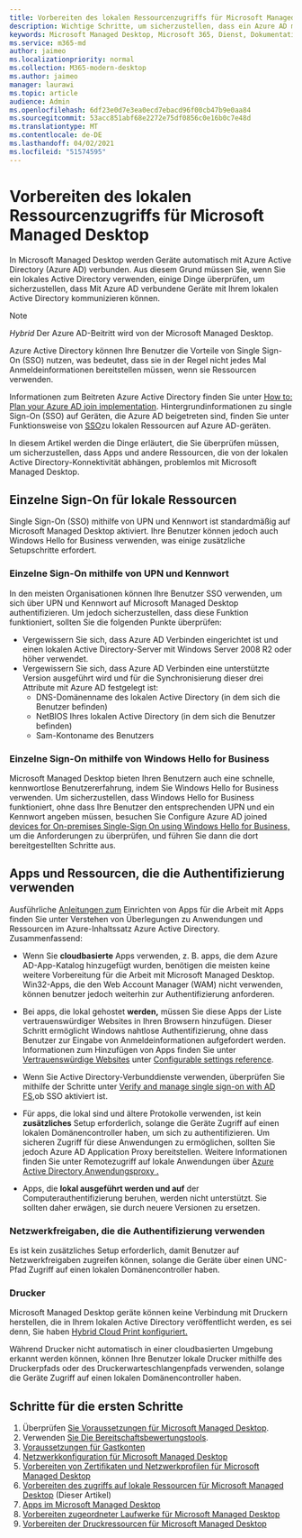 ```yaml
---
title: Vorbereiten des lokalen Ressourcenzugriffs für Microsoft Managed Desktop
description: Wichtige Schritte, um sicherzustellen, dass ein Azure AD mit lokalem AD kommunizieren kann, um die Authentifizierung zu ermöglichen
keywords: Microsoft Managed Desktop, Microsoft 365, Dienst, Dokumentation
ms.service: m365-md
author: jaimeo
ms.localizationpriority: normal
ms.collection: M365-modern-desktop
ms.author: jaimeo
manager: laurawi
ms.topic: article
audience: Admin
ms.openlocfilehash: 6df23e0d7e3ea0ecd7ebacd96f00cb47b9e0aa84
ms.sourcegitcommit: 53acc851abf68e2272e75df0856c0e16b0c7e48d
ms.translationtype: MT
ms.contentlocale: de-DE
ms.lasthandoff: 04/02/2021
ms.locfileid: "51574595"
---
```

#  <a name="prepare-on-premises-resources-access-for-microsoft-managed-desktop"></a>Vorbereiten des lokalen Ressourcenzugriffs für Microsoft Managed Desktop

In Microsoft Managed Desktop werden Geräte automatisch mit Azure Active Directory (Azure AD) verbunden. Aus diesem Grund müssen Sie, wenn Sie ein lokales Active Directory verwenden, einige Dinge überprüfen, um sicherzustellen, dass Mit Azure AD verbundene Geräte mit Ihrem lokalen Active Directory kommunizieren können. 

> [!NOTE]  
> *Hybrid* Der Azure AD-Beitritt wird von der Microsoft Managed Desktop.

Azure Active Directory können Ihre Benutzer die Vorteile von Single Sign-On (SSO) nutzen, was bedeutet, dass sie in der Regel nicht jedes Mal Anmeldeinformationen bereitstellen müssen, wenn sie Ressourcen verwenden.

Informationen zum Beitreten Azure Active Directory finden Sie unter [How to: Plan your Azure AD join implementation](/azure/active-directory/devices/azureadjoin-plan). Hintergrundinformationen zu single Sign-On (SSO) auf Geräten, die Azure AD beigetreten sind, finden Sie unter Funktionsweise von [SSO](/azure/active-directory/devices/azuread-join-sso#how-it-works)zu lokalen Ressourcen auf Azure AD-geräten.


In diesem Artikel werden die Dinge erläutert, die Sie überprüfen müssen, um sicherzustellen, dass Apps und andere Ressourcen, die von der lokalen Active Directory-Konnektivität abhängen, problemlos mit Microsoft Managed Desktop.


## <a name="single-sign-on-for-on-premises-resources"></a>Einzelne Sign-On für lokale Ressourcen

Single Sign-On (SSO) mithilfe von UPN und Kennwort ist standardmäßig auf Microsoft Managed Desktop aktiviert. Ihre Benutzer können jedoch auch Windows Hello for Business verwenden, was einige zusätzliche Setupschritte erfordert. 

### <a name="single-sign-on-by-using-upn-and-password"></a>Einzelne Sign-On mithilfe von UPN und Kennwort

In den meisten Organisationen können Ihre Benutzer SSO verwenden, um sich über UPN und Kennwort auf Microsoft Managed Desktop authentifizieren. Um jedoch sicherzustellen, dass diese Funktion funktioniert, sollten Sie die folgenden Punkte überprüfen:

- Vergewissern Sie sich, dass Azure AD Verbinden eingerichtet ist und einen lokalen Active Directory-Server mit Windows Server 2008 R2 oder höher verwendet.
- Vergewissern Sie sich, dass Azure AD Verbinden eine unterstützte Version ausgeführt wird und für die Synchronisierung dieser drei Attribute mit Azure AD festgelegt ist: 
    - DNS-Domänenname des lokalen Active Directory (in dem sich die Benutzer befinden)
    - NetBIOS Ihres lokalen Active Directory (in dem sich die Benutzer befinden)
    - Sam-Kontoname des Benutzers


### <a name="single-sign-on-by-using-windows-hello-for-business"></a>Einzelne Sign-On mithilfe von Windows Hello for Business

Microsoft Managed Desktop bieten Ihren Benutzern auch eine schnelle, kennwortlose Benutzererfahrung, indem Sie Windows Hello for Business verwenden. Um sicherzustellen, dass Windows Hello for Business funktioniert, ohne dass Ihre Benutzer den entsprechenden UPN und ein Kennwort angeben müssen, besuchen Sie Configure Azure AD joined [devices for On-premises Single-Sign On using Windows Hello for Business,](/windows/security/identity-protection/hello-for-business/hello-hybrid-aadj-sso-base) um die Anforderungen zu überprüfen, und führen Sie dann die dort bereitgestellten Schritte aus.


## <a name="apps-and-resources-that-use-authentication"></a>Apps und Ressourcen, die die Authentifizierung verwenden

Ausführliche [Anleitungen zum](/azure/active-directory/devices/azureadjoin-plan#understand-considerations-for-applications-and-resources) Einrichten von Apps für die Arbeit mit Apps finden Sie unter Verstehen von Überlegungen zu Anwendungen und Ressourcen im Azure-Inhaltssatz Azure Active Directory. Zusammenfassend:


- Wenn Sie **cloudbasierte** Apps verwenden, z. B. apps, die dem Azure AD-App-Katalog hinzugefügt wurden, benötigen die meisten keine weitere Vorbereitung für die Arbeit mit Microsoft Managed Desktop. Win32-Apps, die den Web Account Manager (WAM) nicht verwenden, können benutzer jedoch weiterhin zur Authentifizierung anforderen.

- Bei apps, die lokal gehostet **werden,** müssen Sie diese Apps der Liste vertrauenswürdiger Websites in Ihren Browsern hinzufügen. Dieser Schritt ermöglicht Windows nahtlose Authentifizierung, ohne dass Benutzer zur Eingabe von Anmeldeinformationen aufgefordert werden. Informationen zum Hinzufügen von Apps finden Sie unter [Vertrauenswürdige Websites](../working-with-managed-desktop/config-setting-ref.md#trusted-sites) unter [Configurable settings reference](../working-with-managed-desktop/config-setting-ref.md).

- Wenn Sie Active Directory-Verbunddienste verwenden, überprüfen Sie mithilfe der Schritte unter [Verify and manage single sign-on with AD FS,](/previous-versions/azure/azure-services/jj151809(v=azure.100))ob SSO aktiviert ist. 

- Für apps, die lokal sind und ältere Protokolle verwenden, ist kein **zusätzliches** Setup erforderlich, solange die Geräte Zugriff auf einen lokalen Domänencontroller haben, um sich zu authentifizieren. Um sicheren Zugriff für diese Anwendungen zu ermöglichen, sollten Sie jedoch Azure AD Application Proxy bereitstellen. Weitere Informationen finden Sie unter Remotezugriff auf lokale Anwendungen über [Azure Active Directory Anwendungsproxy .](/azure/active-directory/manage-apps/application-proxy)

- Apps, die **lokal ausgeführt werden und auf** der Computerauthentifizierung beruhen, werden nicht unterstützt. Sie sollten daher erwägen, sie durch neuere Versionen zu ersetzen.

### <a name="network-shares-that-use-authentication"></a>Netzwerkfreigaben, die die Authentifizierung verwenden

Es ist kein zusätzliches Setup erforderlich, damit Benutzer auf Netzwerkfreigaben zugreifen können, solange die Geräte über einen UNC-Pfad Zugriff auf einen lokalen Domänencontroller haben.

### <a name="printers"></a>Drucker

Microsoft Managed Desktop geräte können keine Verbindung mit Druckern herstellen, die in Ihrem lokalen Active Directory veröffentlicht werden, es sei denn, Sie haben [Hybrid Cloud Print konfiguriert.](/windows-server/administration/hybrid-cloud-print/hybrid-cloud-print-deploy)

Während Drucker nicht automatisch in einer cloudbasierten Umgebung erkannt werden können, können Ihre Benutzer lokale Drucker mithilfe des Druckerpfads oder des Druckerwarteschlangenpfads verwenden, solange die Geräte Zugriff auf einen lokalen Domänencontroller haben.

<!--add fuller material on printers when available-->
## <a name="steps-to-get-ready"></a>Schritte für die ersten Schritte

1. Überprüfen [Sie Voraussetzungen für Microsoft Managed Desktop](prerequisites.md).
2. Verwenden [Sie Die Bereitschaftsbewertungstools](readiness-assessment-tool.md).
3. [Voraussetzungen für Gastkonten](guest-accounts.md)
4. [Netzwerkkonfiguration für Microsoft Managed Desktop](network.md)
5. [Vorbereiten von Zertifikaten und Netzwerkprofilen für Microsoft Managed Desktop](certs-wifi-lan.md)
6. [Vorbereiten des zugriffs auf lokale Ressourcen für Microsoft Managed Desktop](authentication.md) (Dieser Artikel)
7. [Apps im Microsoft Managed Desktop](apps.md)
8. [Vorbereiten zugeordneter Laufwerke für Microsoft Managed Desktop](mapped-drives.md)
9. [Vorbereiten der Druckressourcen für Microsoft Managed Desktop](printing.md)
